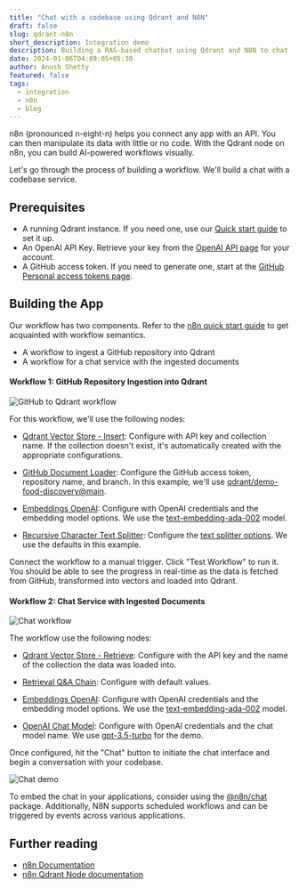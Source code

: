 ```yaml
---
title: "Chat with a codebase using Qdrant and N8N"
draft: false
slug: qdrant-n8n
short_description: Integration demo
description: Building a RAG-based chatbot using Qdrant and N8N to chat with a codebase on GitHub
date: 2024-01-06T04:09:05+05:30
author: Anush Shetty
featured: false
tags:
  - integration
  - n8n
  - blog
---
```


n8n (pronounced n-eight-n) helps you connect any app with an API. You can then manipulate its data with little or no code. With the Qdrant node on n8n, you can build AI-powered workflows visually.

Let's go through the process of building a workflow. We'll build a chat with a codebase service.

## Prerequisites

- A running Qdrant instance. If you need one, use our [Quick start guide](https://qdrant.tech/documentation/quick-start/) to set it up.
- An OpenAI API Key. Retrieve your key from the [OpenAI API page](https://platform.openai.com/account/api-keys) for your account.
- A GitHub access token. If you need to generate one, start at the [GitHub Personal access tokens page](https://github.com/settings/tokens/).

## Building the App

Our workflow has two components. Refer to the [n8n quick start guide](https://docs.n8n.io/workflows/create/) to get acquainted with workflow semantics.

- A workflow to ingest a GitHub repository into Qdrant
- A workflow for a chat service with the ingested documents

#### Workflow 1: GitHub Repository Ingestion into Qdrant

![GitHub to Qdrant workflow](/blog/qdrant-n8n/load-demo.gif)

For this workflow, we'll use the following nodes:

- [Qdrant Vector Store - Insert](https://docs.n8n.io/integrations/builtin/cluster-nodes/root-nodes/n8n-nodes-langchain.vectorstoreqdrant/#insert-documents): Configure with API key and collection name. If the collection doesn't exist, it's automatically created with the appropriate configurations.

- [GitHub Document Loader](https://docs.n8n.io/integrations/builtin/cluster-nodes/sub-nodes/n8n-nodes-langchain.documentgithubloader/): Configure the GitHub access token, repository name, and branch. In this example, we'll use [qdrant/demo-food-discovery@main](https://github.com/qdrant/demo-food-discovery).

- [Embeddings OpenAI](https://docs.n8n.io/integrations/builtin/cluster-nodes/sub-nodes/n8n-nodes-langchain.embeddingsopenai/): Configure with OpenAI credentials and the embedding model options. We use the [text-embedding-ada-002](https://platform.openai.com/docs/models/embeddings) model.

- [Recursive Character Text Splitter](https://docs.n8n.io/integrations/builtin/cluster-nodes/sub-nodes/n8n-nodes-langchain.textsplitterrecursivecharactertextsplitter/): Configure the [text splitter options](https://docs.n8n.io/integrations/builtin/cluster-nodes/sub-nodes/n8n-nodes-langchain.textsplitterrecursivecharactertextsplitter/#node-parameters ). We use the defaults in this example.

Connect the workflow to a manual trigger. Click "Test Workflow" to run it. You should be able to see the progress in real-time as the data is fetched from GitHub, transformed into vectors and loaded into Qdrant.

#### Workflow 2: Chat Service with Ingested Documents

![Chat workflow](/blog/qdrant-n8n/chat.png)

The workflow use the following nodes:

- [Qdrant Vector Store - Retrieve](https://docs.n8n.io/integrations/builtin/cluster-nodes/root-nodes/n8n-nodes-langchain.vectorstoreqdrant/#retrieve-documents-for-agentchain): Configure with the API key and the name of the collection the data was loaded into.

- [Retrieval Q&A Chain](https://docs.n8n.io/integrations/builtin/cluster-nodes/root-nodes/n8n-nodes-langchain.chainretrievalqa/): Configure with default values.

- [Embeddings OpenAI](https://docs.n8n.io/integrations/builtin/cluster-nodes/sub-nodes/n8n-nodes-langchain.embeddingsopenai/): Configure with OpenAI credentials and the embedding model options. We use the [text-embedding-ada-002](https://platform.openai.com/docs/models/embeddings) model.

- [OpenAI Chat Model](https://docs.n8n.io/integrations/builtin/cluster-nodes/sub-nodes/n8n-nodes-langchain.lmchatopenai/): Configure with OpenAI credentials and the chat model name. We use [gpt-3.5-turbo](https://platform.openai.com/docs/models/gpt-3-5) for the demo.

Once configured, hit the "Chat" button to initiate the chat interface and begin a conversation with your codebase.

![Chat demo](/blog/qdrant-n8n/chat-demo.png)

To embed the chat in your applications, consider using the [@n8n/chat](https://www.npmjs.com/package/@n8n/chat) package. Additionally, N8N supports scheduled workflows and can be triggered by events across various applications.

## Further reading

- [n8n Documentation](https://docs.n8n.io/)
- [n8n Qdrant Node documentation](https://docs.n8n.io/integrations/builtin/cluster-nodes/root-nodes/n8n-nodes-langchain.vectorstoreqdrant/#qdrant-vector-store)
